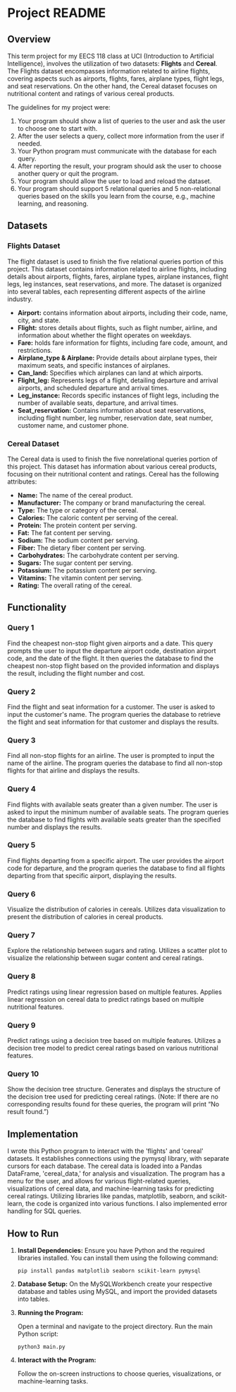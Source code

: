# Project README

## Overview

This term project for my EECS 118 class at UCI (Introduction to Artificial Intelligence), involves the utilization of two datasets: **Flights** and **Cereal**. The Flights dataset encompasses information related to airline flights, covering aspects such as airports, flights, fares, airplane types, flight legs, and seat reservations. On the other hand, the Cereal dataset focuses on nutritional content and ratings of various cereal products.

The guidelines for my project were:
1. Your program should show a list of queries to the user and ask the user to choose one to start with.
2. After the user selects a query, collect more information from the user if needed.
3. Your Python program must communicate with the database for each query.
4. After reporting the result, your program should ask the user to choose another query or quit the program.
5. Your program should allow the user to load and reload the dataset.
6. Your program should support 5 relational queries and 5 non-relational queries based on the skills you learn from the course, e.g., machine learning, and reasoning.

## Datasets

### Flights Dataset

The flight dataset is used to finish the five relational queries portion of this project. This dataset contains information related to airline flights, including details about airports, flights, fares, airplane types, airplane instances, flight legs, leg instances, seat reservations, and more. The dataset is organized into several tables, each representing different aspects of the airline industry.

- **Airport:** contains information about airports, including their code, name, city, and state.
- **Flight:** stores details about flights, such as flight number, airline, and information about whether the flight operates on weekdays.
- **Fare:** holds fare information for flights, including fare code, amount, and restrictions.
- **Airplane_type & Airplane:** Provide details about airplane types, their maximum seats, and specific instances of airplanes.
- **Can_land:** Specifies which airplanes can land at which airports.
- **Flight_leg:** Represents legs of a flight, detailing departure and arrival airports, and scheduled departure and arrival times.
- **Leg_instance:** Records specific instances of flight legs, including the number of available seats, departure, and arrival times.
- **Seat_reservation:** Contains information about seat reservations, including flight number, leg number, reservation date, seat number, customer name, and customer phone.

### Cereal Dataset

The Cereal data is used to finish the five nonrelational queries portion of this project. This dataset has information about various cereal products, focusing on their nutritional content and ratings. Cereal has the following attributes:

- **Name:** The name of the cereal product.
- **Manufacturer:** The company or brand manufacturing the cereal.
- **Type:** The type or category of the cereal.
- **Calories:** The caloric content per serving of the cereal.
- **Protein:** The protein content per serving.
- **Fat:** The fat content per serving.
- **Sodium:** The sodium content per serving.
- **Fiber:** The dietary fiber content per serving.
- **Carbohydrates:** The carbohydrate content per serving.
- **Sugars:** The sugar content per serving.
- **Potassium:** The potassium content per serving.
- **Vitamins:** The vitamin content per serving.
- **Rating:** The overall rating of the cereal.

## Functionality

### Query 1

Find the cheapest non-stop flight given airports and a date. This query prompts the user to input the departure airport code, destination airport code, and the date of the flight. It then queries the database to find the cheapest non-stop flight based on the provided information and displays the result, including the flight number and cost.

### Query 2

Find the flight and seat information for a customer. The user is asked to input the customer's name. The program queries the database to retrieve the flight and seat information for that customer and displays the results.

### Query 3

Find all non-stop flights for an airline. The user is prompted to input the name of the airline. The program queries the database to find all non-stop flights for that airline and displays the results.

### Query 4

Find flights with available seats greater than a given number. The user is asked to input the minimum number of available seats. The program queries the database to find flights with available seats greater than the specified number and displays the results.

### Query 5

Find flights departing from a specific airport. The user provides the airport code for departure, and the program queries the database to find all flights departing from that specific airport, displaying the results.

### Query 6

Visualize the distribution of calories in cereals. Utilizes data visualization to present the distribution of calories in cereal products.

### Query 7

Explore the relationship between sugars and rating. Utilizes a scatter plot to visualize the relationship between sugar content and cereal ratings.

### Query 8

Predict ratings using linear regression based on multiple features. Applies linear regression on cereal data to predict ratings based on multiple nutritional features.

### Query 9

Predict ratings using a decision tree based on multiple features. Utilizes a decision tree model to predict cereal ratings based on various nutritional features.

### Query 10

Show the decision tree structure. Generates and displays the structure of the decision tree used for predicting cereal ratings. (Note: If there are no corresponding results found for these queries, the program will print “No result found.”)

## Implementation

I wrote this Python program to interact with the 'flights' and 'cereal' datasets. It establishes connections using the pymysql library, with separate cursors for each database. The cereal data is loaded into a Pandas DataFrame, 'cereal_data,' for analysis and visualization. The program has a menu for the user, and allows for various flight-related queries, visualizations of cereal data, and machine-learning tasks for predicting cereal ratings. Utilizing libraries like pandas, matplotlib, seaborn, and scikit-learn, the code is organized into various functions. I also implemented error handling for SQL queries.

## How to Run

1. **Install Dependencies:**
   Ensure you have Python and the required libraries installed. You can install them using the following command:

   `pip install pandas matplotlib seaborn scikit-learn pymysql`

2. **Database Setup:**
   On the MySQLWorkbench create your respective database and tables using MySQL, and import the provided datasets into tables.

3. **Running the Program:**

   Open a terminal and navigate to the project directory.
   Run the main Python script:
  
   `python3 main.py`

4. **Interact with the Program:**

   Follow the on-screen instructions to choose queries, visualizations, or machine-learning tasks.
 

